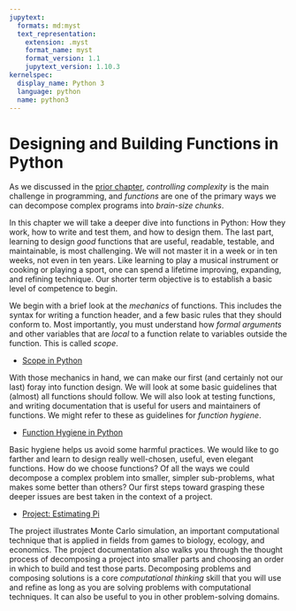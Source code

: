 ```yaml
---
jupytext:
  formats: md:myst
  text_representation:
    extension: .myst
    format_name: myst
    format_version: 1.1
    jupytext_version: 1.10.3
kernelspec:
  display_name: Python 3
  language: python
  name: python3
---
```


# Designing and Building Functions in Python

As we discussed in the
[prior chapter](../01-Intro/01-03-Kickstart.md),
_controlling complexity_ is the main challenge in programming,
and _functions_ are one of the primary ways
we can decompose complex programs into
_brain-size chunks_.  

In this chapter we will take a deeper dive into functions in Python: 
How they work, how to write and test them, and how to design them.
The last part, learning to design _good_ functions that are useful, 
readable, testable, and maintainable, is most challenging.  We will 
not master it in a week or in ten weeks, not even in ten years.
Like learning to play a musical instrument or cooking or playing a 
sport, one can spend a lifetime improving, expanding, and refining 
technique.  Our shorter term objective is to establish a basic level 
of competence to begin. 

We begin with a brief look at the _mechanics_ of functions.  This 
includes the syntax for writing a function header, and a few basic 
rules that they should conform to.  Most importantly, you must 
understand how _formal arguments_ and other variables that are 
_local_ to a function relate to variables outside the function. This 
is called _scope_. 

* [Scope in Python](02-02-Scope.md)

With those mechanics in hand, we can make our first (and certainly 
not our last) foray into function design.  We will look at some 
basic guidelines that (almost) all functions should follow.  We will 
also look at testing functions, and writing documentation that is 
useful for users and maintainers of functions.  We might refer to 
these as guidelines for _function hygiene_. 

* [Function Hygiene in Python](02-03-Hygiene.md)

Basic hygiene helps us avoid some harmful practices.  We would 
like to go farther and learn to design really well-chosen, useful, even 
elegant functions.  How do we choose functions?  Of all the ways we 
could decompose a complex problem into smaller, simpler sub-problems,
what makes some better than others?  Our first steps toward grasping 
these deeper issues are best taken in the context of a project.  

* [Project: Estimating Pi](https://github.com/UO-CS210/pi)

The project illustrates Monte Carlo simulation, an important 
computational technique that is applied in fields from games to 
biology, ecology, and economics.  The project documentation also
walks you through the thought process of decomposing a project into
smaller parts and choosing an order in which to build and test
those parts.  Decomposing problems and composing solutions is a core 
_computational thinking_ skill that you will use and refine as long 
as you are solving problems with computational techniques.  It can 
also be useful to you in other problem-solving domains.

